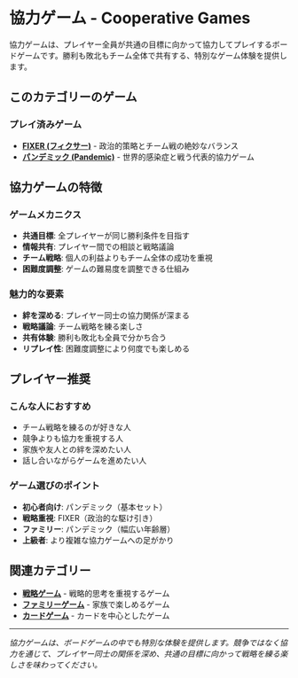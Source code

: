 # 協力ゲーム - Cooperative Games

協力ゲームは、プレイヤー全員が共通の目標に向かって協力してプレイするボードゲームです。勝利も敗北もチーム全体で共有する、特別なゲーム体験を提供します。

## このカテゴリーのゲーム

### プレイ済みゲーム

- **[FIXER (フィクサー)](/games/fixer/)** - 政治的策略とチーム戦の絶妙なバランス
- **[パンデミック (Pandemic)](/games/pandemic/)** - 世界的感染症と戦う代表的協力ゲーム

## 協力ゲームの特徴

### ゲームメカニクス
- **共通目標**: 全プレイヤーが同じ勝利条件を目指す
- **情報共有**: プレイヤー間での相談と戦略議論
- **チーム戦略**: 個人の利益よりもチーム全体の成功を重視
- **困難度調整**: ゲームの難易度を調整できる仕組み

### 魅力的な要素
- **絆を深める**: プレイヤー同士の協力関係が深まる
- **戦略議論**: チーム戦略を練る楽しさ
- **共有体験**: 勝利も敗北も全員で分かち合う
- **リプレイ性**: 困難度調整により何度でも楽しめる

## プレイヤー推奨

### こんな人におすすめ
- チーム戦略を練るのが好きな人
- 競争よりも協力を重視する人
- 家族や友人との絆を深めたい人
- 話し合いながらゲームを進めたい人

### ゲーム選びのポイント
- **初心者向け**: パンデミック（基本セット）
- **戦略重視**: FIXER（政治的な駆け引き）
- **ファミリー**: パンデミック（幅広い年齢層）
- **上級者**: より複雑な協力ゲームへの足がかり

## 関連カテゴリー

- **[戦略ゲーム](/categories/strategy/)** - 戦略的思考を重視するゲーム
- **[ファミリーゲーム](/categories/family/)** - 家族で楽しめるゲーム
- **[カードゲーム](/categories/card-games/)** - カードを中心としたゲーム

---

*協力ゲームは、ボードゲームの中でも特別な体験を提供します。競争ではなく協力を通じて、プレイヤー同士の関係を深め、共通の目標に向かって戦略を練る楽しさを味わってください。*
